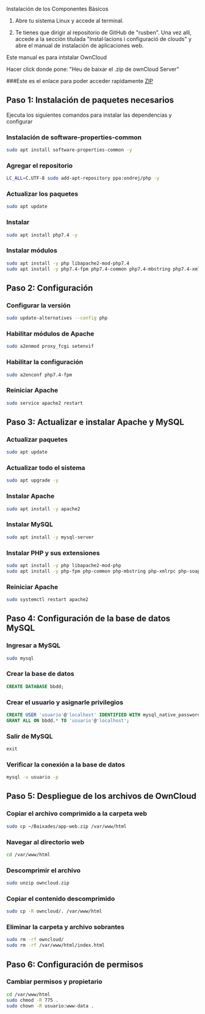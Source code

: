 Instalación de los Componentes Básicos

1. Abre tu sistema Linux y accede al terminal.

2. Te tienes que dirigir al repositorio de GitHub de "rusben". Una vez allí, accede a la sección titulada "Instal·lacions i configuració de clouds" y abre el manual de instalación de aplicaciones web.


Este manual es para intstalar OwnCloud

Hacer click donde pone: "Heu de baixar el .zip de ownCloud Server"

###Este es el enlace para poder acceder rapidamente 
[ZIP](https://github.com/rusben/smx-m08/blob/main/docs/installacio-aplicacions-web.md)

## Paso 1: Instalación de paquetes necesarios 

Ejecuta los siguientes comandos para instalar las dependencias y configurar 

### Instalación de software-properties-common
```bash
sudo apt install software-properties-common -y
```

### Agregar el repositorio 
```bash
LC_ALL=C.UTF-8 sudo add-apt-repository ppa:ondrej/php -y
```

### Actualizar los paquetes
```bash
sudo apt update
```

### Instalar 
```bash
sudo apt install php7.4 -y
```

### Instalar módulos 
```bash
sudo apt install -y php libapache2-mod-php7.4
sudo apt install -y php7.4-fpm php7.4-common php7.4-mbstring php7.4-xmlrpc php7.4-soap php7.4-gd php7.4-xml php7.4-intl php7.4-mysql php7.4-cli php7.4-ldap php7.4-zip php7.4-curl
```

## Paso 2: Configuración 

### Configurar la versión 
```bash
sudo update-alternatives --config php
```

### Habilitar módulos de Apache
```bash
sudo a2enmod proxy_fcgi setenvif
```

### Habilitar la configuración 
```bash
sudo a2enconf php7.4-fpm
```

### Reiniciar Apache
```bash
sudo service apache2 restart
```

## Paso 3: Actualizar e instalar Apache y MySQL

### Actualizar paquetes
```bash
sudo apt update
```

### Actualizar todo el sistema
```bash
sudo apt upgrade -y
```

### Instalar Apache
```bash
sudo apt install -y apache2
```

### Instalar MySQL
```bash
sudo apt install -y mysql-server
```

### Instalar PHP y sus extensiones
```bash
sudo apt install -y php libapache2-mod-php
sudo apt install -y php-fpm php-common php-mbstring php-xmlrpc php-soap php-gd php-xml php-intl php-mysql php-cli php-ldap php-zip php-curl
```

### Reiniciar Apache
```bash
sudo systemctl restart apache2
```

## Paso 4: Configuración de la base de datos MySQL

### Ingresar a MySQL
```bash
sudo mysql
```

### Crear la base de datos
```sql
CREATE DATABASE bbdd;
```

### Crear el usuario y asignarle privilegios
```sql
CREATE USER 'usuario'@'localhost' IDENTIFIED WITH mysql_native_password BY 'password';
GRANT ALL ON bbdd.* TO 'usuario'@'localhost';
```

### Salir de MySQL
```sql
exit
```

### Verificar la conexión a la base de datos
```bash
mysql -u usuario -p
```

## Paso 5: Despliegue de los archivos de OwnCloud

### Copiar el archivo comprimido a la carpeta web
```bash
sudo cp ~/Baixades/app-web.zip /var/www/html
```

### Navegar al directorio web
```bash
cd /var/www/html
```

### Descomprimir el archivo
```bash
sudo unzip owncloud.zip
```

### Copiar el contenido descomprimido
```bash
sudo cp -R owncloud/. /var/www/html
```

### Eliminar la carpeta y archivo sobrantes
```bash
sudo rm -rf owncloud/
sudo rm -rf /var/www/html/index.html
```

## Paso 6: Configuración de permisos

### Cambiar permisos y propietario
```bash
cd /var/www/html
sudo chmod -R 775 .
sudo chown -R usuario:www-data .
```
